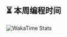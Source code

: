 
## ⏳ 本周编程时间

![WakaTime Stats](https://github-readme-stats.vercel.app/api/wakatime?username=chake111&layout=compact&theme=radical)
